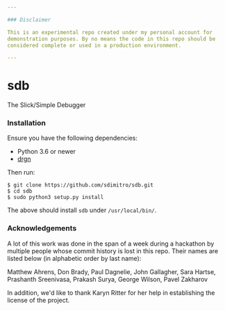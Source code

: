 ```yaml
---

### Disclaimer

This is an experimental repo created under my personal account for
demonstration purposes. By no means the code in this repo should be
considered complete or used in a production environment.

---
```


# sdb
The Slick/Simple Debugger

### Installation

Ensure you have the following dependencies:
* Python 3.6 or newer
* [drgn](https://github.com/osandov/drgn/)

Then run:
```
$ git clone https://github.com/sdimitro/sdb.git
$ cd sdb
$ sudo python3 setup.py install
```

The above should install `sdb` under `/usr/local/bin/`.

### Acknowledgements

A lot of this work was done in the span of a week during a hackathon
by multiple people whose commit history is lost in this repo. Their
names are listed below (in alphabetic order by last name):

Matthew Ahrens, Don Brady, Paul Dagnelie, John Gallagher, Sara Hartse,
Prashanth Sreenivasa, Prakash Surya, George Wilson, Pavel Zakharov

In addition, we'd like to thank Karyn Ritter for her help in establishing
the license of the project.
